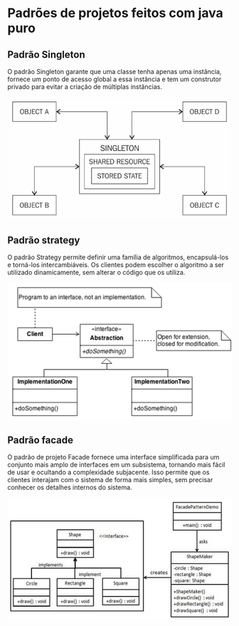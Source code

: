 # Padrões de projetos feitos com java puro

## Padrão Singleton
O padrão Singleton garante que uma classe tenha apenas uma instância, fornece um ponto de acesso global a essa instância e tem um construtor privado para evitar a criação de múltiplas instâncias.

![](images/singleton.png)

## Padrão strategy
O padrão Strategy permite definir uma família de algoritmos, encapsulá-los e torná-los intercambiáveis. Os clientes podem escolher o algoritmo a ser utilizado dinamicamente, sem alterar o código que os utiliza.

![](images/strategy.png)

## Padrão facade
O padrão de projeto Facade fornece uma interface simplificada para um conjunto mais amplo de interfaces em um subsistema, tornando mais fácil de usar e ocultando a complexidade subjacente. Isso permite que os clientes interajam com o sistema de forma mais simples, sem precisar conhecer os detalhes internos do sistema.

![](images/facade_pattern_uml_diagram.jpg)